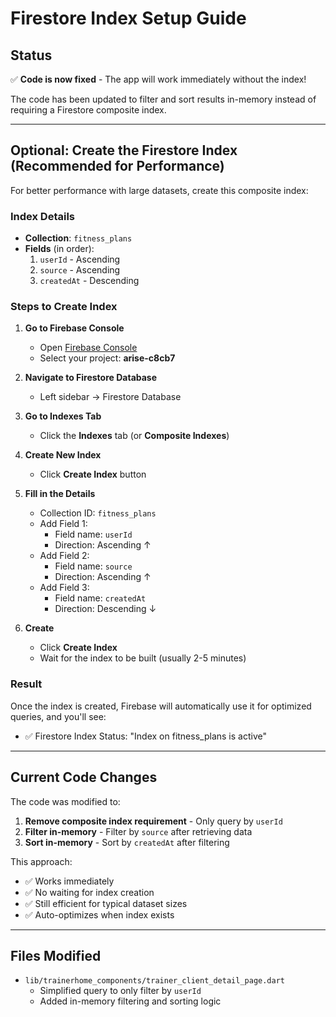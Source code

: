 # Firestore Index Setup Guide

## Status
✅ **Code is now fixed** - The app will work immediately without the index!

The code has been updated to filter and sort results in-memory instead of requiring a Firestore composite index.

---

## Optional: Create the Firestore Index (Recommended for Performance)

For better performance with large datasets, create this composite index:

### Index Details
- **Collection**: `fitness_plans`
- **Fields** (in order):
  1. `userId` - Ascending
  2. `source` - Ascending
  3. `createdAt` - Descending

### Steps to Create Index

1. **Go to Firebase Console**
   - Open [Firebase Console](https://console.firebase.google.com/)
   - Select your project: **arise-c8cb7**

2. **Navigate to Firestore Database**
   - Left sidebar → Firestore Database

3. **Go to Indexes Tab**
   - Click the **Indexes** tab (or **Composite Indexes**)

4. **Create New Index**
   - Click **Create Index** button

5. **Fill in the Details**
   - Collection ID: `fitness_plans`
   - Add Field 1:
     - Field name: `userId`
     - Direction: Ascending ↑
   - Add Field 2:
     - Field name: `source`
     - Direction: Ascending ↑
   - Add Field 3:
     - Field name: `createdAt`
     - Direction: Descending ↓

6. **Create**
   - Click **Create Index**
   - Wait for the index to be built (usually 2-5 minutes)

### Result
Once the index is created, Firebase will automatically use it for optimized queries, and you'll see:
- ✅ Firestore Index Status: "Index on fitness_plans is active"

---

## Current Code Changes

The code was modified to:
1. **Remove composite index requirement** - Only query by `userId`
2. **Filter in-memory** - Filter by `source` after retrieving data
3. **Sort in-memory** - Sort by `createdAt` after filtering

This approach:
- ✅ Works immediately
- ✅ No waiting for index creation
- ✅ Still efficient for typical dataset sizes
- ✅ Auto-optimizes when index exists

---

## Files Modified
- `lib/trainerhome_components/trainer_client_detail_page.dart`
  - Simplified query to only filter by `userId`
  - Added in-memory filtering and sorting logic